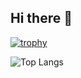 ## Hi there 👋

[![trophy](https://github-profile-trophy.vercel.app/?username=priyankchopra2)](https://github.com/ryo-ma/github-profile-trophy)

 ![Top Langs](https://github-readme-stats.vercel.app/api/top-langs/?username=priyankchopra2&hide=javascript,css,scss,html&theme=tokyonight&exclude_repo=Vride,virtusa)

<!--
**priyankchopra2/priyankchopra2** is a ✨ _special_ ✨ repository because its `README.md` (this file) appears on your GitHub profile.

Here are some ideas to get you started:

- 🔭 I’m currently working on ...
- 🌱 I’m currently learning ...
- 👯 I’m looking to collaborate on ...
- 🤔 I’m looking for help with ...
- 💬 Ask me about ...
- 📫 How to reach me: ...
- 😄 Pronouns: ...
- ⚡ Fun fact: ...
-->
